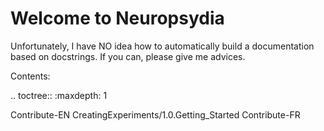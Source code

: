 # Welcome to Neuropsydia

Unfortunately, I have NO idea how to automatically build a documentation based on docstrings. If you can, please give me advices.


Contents:

.. toctree::
   :maxdepth: 1

   Contribute-EN 
      CreatingExperiments/1.0.Getting_Started
   Contribute-FR
